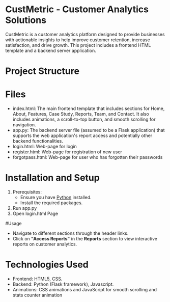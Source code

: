 # CustMetric - Customer Analytics Solutions

CustMetric is a customer analytics platform designed to provide businesses with actionable insights to help improve customer retention, increase satisfaction, and drive growth. This project includes a frontend HTML template and a backend server application.

# Project Structure

# Files
- index.html: The main frontend template that includes sections for Home, About, Features, Case Study, Reports, Team, and Contact. It also includes animations, a scroll-to-top button, and smooth scrolling for navigation.
- app.py: The backend server file (assumed to be a Flask application) that supports the web application's report access and potentially other backend functionalities.
- login.html: Web-page for login
- register.html: Web-page for registration of new user
- forgotpass.html: Web-page for user who has forgotten their passwords
  
# Installation and Setup

1. Prerequisites:
   - Ensure you have [Python](https://www.python.org/downloads/) installed.
   - Install the required packages.
2. Run app.py
3. Open login.html Page

#Usage

- Navigate to different sections through the header links.
- Click on **"Access Reports"** in the **Reports** section to view interactive reports on customer analytics.

# Technologies Used

- Frontend: HTML5, CSS.
- Backend: Python (Flask framework), Javascript.
- Animations: CSS animations and JavaScript for smooth scrolling and stats counter animation
